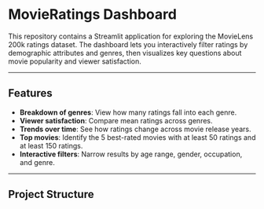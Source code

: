 # MovieRatings Dashboard

This repository contains a Streamlit application for exploring the MovieLens 200k ratings dataset. The dashboard lets you interactively filter ratings by demographic attributes and genres, then visualizes key questions about movie popularity and viewer satisfaction.

---

## Features

- **Breakdown of genres**: View how many ratings fall into each genre.
- **Viewer satisfaction**: Compare mean ratings across genres.
- **Trends over time**: See how ratings change across movie release years.
- **Top movies**: Identify the 5 best-rated movies with at least 50 ratings and at least 150 ratings.
- **Interactive filters**: Narrow results by age range, gender, occupation, and genre.

---

## Project Structure

